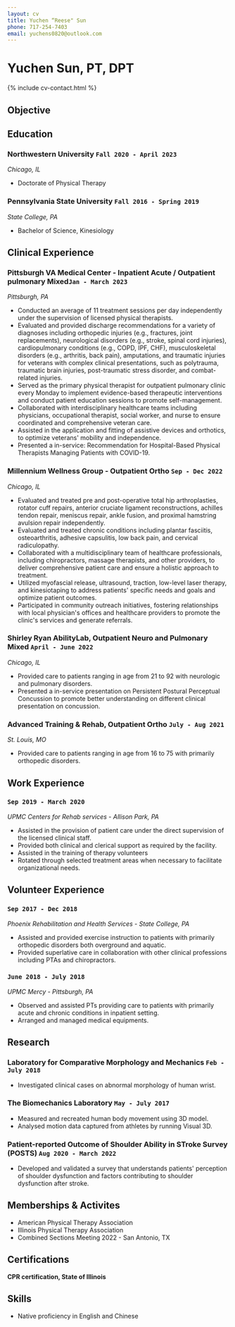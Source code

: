 ```yaml
---
layout: cv
title: Yuchen “Reese" Sun
phone: 717-254-7403
email: yuchens0820@outlook.com
---
```


# Yuchen Sun, PT, DPT

<!--
include contact information from the front matter
Supported arguments:
    - homepage: url, text
    - phone
    - email
-->

{% include cv-contact.html %}

## Objective



## Education

### **Northwestern University** `Fall 2020 - April 2023`

*Chicago, IL*

- Doctorate of Physical Therapy

### **Pennsylvania State University** `Fall 2016 - Spring 2019`

*State College, PA*

- Bachelor of Science, Kinesiology

## Clinical Experience

### Pittsburgh VA Medical Center - Inpatient Acute / Outpatient pulmonary Mixed`Jan - March 2023`
*Pittsburgh, PA* 

- Conducted an average of 11 treatment sessions per day independently under the supervision of licensed physical therapists.
- Evaluated and provided discharge recommendations for a variety of diagnoses including orthopedic injuries (e.g., fractures, joint replacements), neurological disorders (e.g., stroke, spinal cord injuries), cardiopulmonary conditions (e.g., COPD, IPF, CHF), musculoskeletal disorders (e.g., arthritis, back pain), amputations, and traumatic injuries for veterans with complex clinical presentations, such as polytrauma, traumatic brain injuries, post-traumatic stress disorder, and combat-related injuries.
- Served as the primary physical therapist for outpatient pulmonary clinic every Monday to implement evidence-based therapeutic interventions and conduct patient education sessions to promote self-management.
- Collaborated with interdisciplinary healthcare teams including physicians, occupational therapist, social worker, and nurse to ensure coordinated and comprehensive veteran care.
- Assisted in the application and fitting of assistive devices and orthotics, to optimize veterans' mobility and independence.
- Presented a in-service: Recommendation for Hospital-Based Physical Therapists Managing Patients with COVID-19. 

### Millennium Wellness Group - Outpatient Ortho `Sep - Dec 2022`
*Chicago, IL* 

- Evaluated and treated pre and post-operative total hip arthroplasties, rotator cuff repairs, anterior cruciate ligament reconstructions, achilles tendon repair, meniscus repair, ankle fusion, and proximal hamstring avulsion repair independently. 
- Evaluated and treated chronic conditions including plantar fasciitis, osteoarthritis, adhesive capsulitis, low back pain, and cervical radiculopathy.
- Collaborated with a multidisciplinary team of healthcare professionals, including chiropractors, massage therapists, and other providers, to deliver comprehensive patient care and ensure a holistic approach to treatment.
- Utilized myofascial release, ultrasound, traction, low-level laser therapy, and kinesiotaping to address patients' specific needs and goals and optimize patient outcomes.
- Participated in community outreach initiatives, fostering relationships with local physician's offices and healthcare providers to promote the clinic's services and generate referrals.

### Shirley Ryan AbilityLab, Outpatient Neuro and Pulmonary Mixed `April - June 2022`
*Chicago, IL* 

- Provided care to patients ranging in age from 21 to 92 with neurologic and pulmonary disorders. 
- Presented a in-service presentation on Persistent Postural Perceptual Concussion to promote better understanding on different clinical presentation on concussion.

### Advanced Training & Rehab, Outpatient Ortho `July - Aug 2021`
*St. Louis, MO*

- Provided care to patients ranging in age from 16 to 75 with primarily orthopedic disorders. 

## Work Experience

### `Sep 2019 - March 2020`
*UPMC Centers for Rehab services - Allison Park, PA* 

- Assisted in the provision of patient care under the direct supervision of the licensed clinical staff.
- Provided both clinical and clerical support as required by the facility.
- Assisted in the training of therapy volunteers
- Rotated through selected treatment areas when necessary to facilitate organizational needs.

## Volunteer Experience

### `Sep 2017 - Dec 2018`
*Phoenix Rehabilitation and Health Services - State College, PA*

- Assisted and provided exercise instruction to patients with primarily orthopedic disorders both overground and aquatic. 
- Provided superlative care in collaboration with other clinical professions including PTAs and chiropractors. 

### `June 2018 - July 2018`
*UPMC Mercy - Pittsburgh, PA* 

- Observed and assisted PTs providing care to patients with primarily acute and chronic conditions in inpatient setting. 
- Arranged and managed medical equipments. 

## Research

### **Laboratory for Comparative Morphology and Mechanics** `Feb - July 2018` 
- Investigated clinical cases on abnormal morphology of human wrist. 

### **The Biomechanics Laboratory** `May - July 2017`
- Measured and recreated human body movement using  3D model.
- Analysed motion data captured from athletes by running Visual 3D. 

### **Patient-reported Outcome of Shoulder Ability in STroke Survey (POSTS)** `Aug 2020 - March 2022`
- Developed and validated a survey that understands patients' perception of shoulder dysfunction and factors contributing to shoulder dysfunction after stroke. 

## Memberships & Activites

- American Physical Therapy Association
- Illinois Physical Therapy Association
- Combined Sections Meeting 2022 - San Antonio, TX

## Certifications

**CPR certification, State of Illinois**

## Skills

- Native proficiency in English and Chinese 
